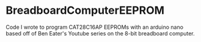 # BreadboardComputerEEPROM

Code I wrote to program CAT28C16AP EEPROMs with an arduino nano based off of Ben Eater's Youtube series on the 8-bit breadboard computer.
